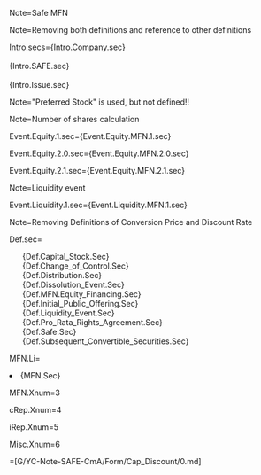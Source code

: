 Note=Safe MFN

Note=Removing both definitions and reference to other definitions

Intro.secs={Intro.Company.sec}<br><br>{Intro.SAFE.sec}<br><br>{Intro.Issue.sec}

Note="Preferred Stock" is used, but not defined!!

Note=Number of shares calculation

Event.Equity.1.sec={Event.Equity.MFN.1.sec}

Event.Equity.2.0.sec={Event.Equity.MFN.2.0.sec}

Event.Equity.2.1.sec={Event.Equity.MFN.2.1.sec}

Note=Liquidity event

Event.Liquidity.1.sec={Event.Liquidity.MFN.1.sec}

Note=Removing Definitions of Conversion Price and Discount Rate

Def.sec=<ul type="none"><li>{Def.Capital_Stock.Sec}<li>{Def.Change_of_Control.Sec}<li>{Def.Distribution.Sec}<li>{Def.Dissolution_Event.Sec}<li>{Def.MFN.Equity_Financing.Sec}<li>{Def.Initial_Public_Offering.Sec}<li>{Def.Liquidity_Event.Sec}<li>{Def.Pro_Rata_Rights_Agreement.Sec}<li>{Def.Safe.Sec}<li>{Def.Subsequent_Convertible_Securities.Sec}</ul>

MFN.Li=<li>{MFN.Sec}

MFN.Xnum=3

cRep.Xnum=4

iRep.Xnum=5

Misc.Xnum=6

=[G/YC-Note-SAFE-CmA/Form/Cap_Discount/0.md]

